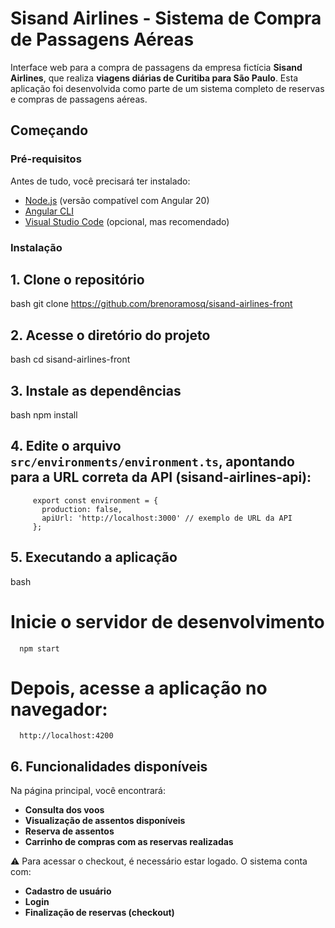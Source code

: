 # Sisand Airlines - Sistema de Compra de Passagens Aéreas

Interface web para a compra de passagens da empresa fictícia **Sisand Airlines**, que realiza **viagens diárias de Curitiba para São Paulo**. Esta aplicação foi desenvolvida como parte de um sistema completo de reservas e compras de passagens aéreas.

## Começando

### Pré-requisitos

Antes de tudo, você precisará ter instalado:

- [Node.js](https://nodejs.org/) (versão compatível com Angular 20)
- [Angular CLI](https://angular.io/cli)
- [Visual Studio Code](https://code.visualstudio.com/) (opcional, mas recomendado)

### Instalação

## 1. Clone o repositório
bash
   git clone https://github.com/brenoramosq/sisand-airlines-front

## 2. Acesse o diretório do projeto
bash
   cd sisand-airlines-front


## 3. Instale as dependências
bash
   npm install


## 4. Edite o arquivo `src/environments/environment.ts`, apontando para a URL correta da API (sisand-airlines-api):
         export const environment = {
           production: false,
           apiUrl: 'http://localhost:3000' // exemplo de URL da API
         };

## 5. Executando a aplicação
bash
   # Inicie o servidor de desenvolvimento
      npm start

   # Depois, acesse a aplicação no navegador:
      http://localhost:4200


## 6. Funcionalidades disponíveis

Na página principal, você encontrará:

- **Consulta dos voos**
- **Visualização de assentos disponíveis**
- **Reserva de assentos**
- **Carrinho de compras com as reservas realizadas**

⚠️ Para acessar o checkout, é necessário estar logado. O sistema conta com:

- **Cadastro de usuário**
- **Login**
- **Finalização de reservas (checkout)**
